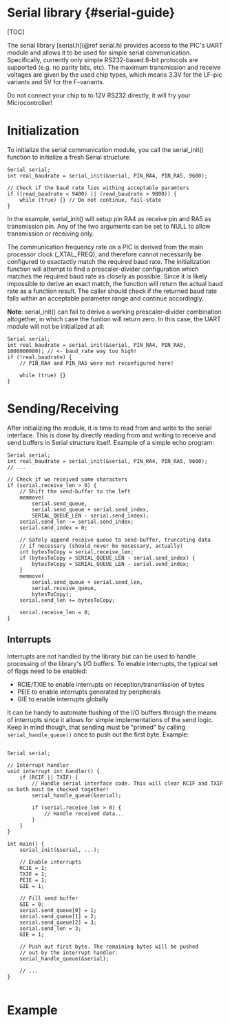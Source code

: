Serial library                   {#serial-guide}
==============

[TOC]

The serial library [serial.h](@ref serial.h) provides access to the PIC's UART module and allows it to be used for simple serial communication. Specifically, currently only simple RS232-based 8-bit protocols are supported (e.g. no parity bits, etc). The maximum transmission and receive voltages are given by the used chip types, which means 3.3V for the LF-pic variants and 5V for the F-variants.

Do not connect your chip to to 12V RS232 directly, it will fry your Microcontroller!


# Initialization

To initialize the serial communication module, you call the serial_init() function to initialize a fresh Serial structure:

~~~~~~~~~~~~~~~~~{.c}
Serial serial;
int real_baudrate = serial_init(&serial, PIN_RA4, PIN_RA5, 9600);

// Check if the baud rate lies withing acceptable paramters
if ((read_baudrate < 9400) || (read_baudrate > 9800)) {
    while (true) {} // Do not continue, fail-state
}
~~~~~~~~~~~~~~~~~

In the example, serial_init() will setup pin RA4 as receive pin and RA5 as transmission pin. Any of the two arguments can be set to NULL to allow transmission or receiving only.

The communication frequency rate on a PIC is derived from the main processor clock (_XTAL_FREQ), and therefore cannot necessarily be configured to exactactly match the required baud rate. The initialization function will attempt to find a prescaler-divider configuration which matches the required baud rate as closely as possible. Since it is likely impossible to derive an exact match, the function will return the actual baud rate as a function result. The caller should check if the returned baud rate falls within an acceptable parameter range and continue accordingly.

**Note**: serial_init() can fail to derive a working prescaler-divider combination altogether, in which case the funtion will return zero. In this case, the UART module will not be initialized at all:

~~~~~~~~~~~~~~~~~{.c}
Serial serial;
int real_baudrate = serial_init(&serial, PIN_RA4, PIN_RA5, 1000000000); // <- baud_rate way too high!
if (!real_baudrate) {
    // PIN_RA4 and PIN_RA5 were not reconfigured here!
    
    while (true) {}
}
~~~~~~~~~~~~~~~~~


# Sending/Receiving

After initializing the module, it is time to read from and write to the serial interface. This is done by directly reading from and writing to receive and send buffers in Serial structure itself. Example of a simple echo program:

~~~~~~~~~~~~~~~~~{.c}
Serial serial;
int real_baudrate = serial_init(&serial, PIN_RA4, PIN_RA5, 9600);
// ...

// Check if we received some characters
if (serial.receive_len > 0) {
    // Shift the send-buffer to the left
    memmove(
        serial.send_queue,
        serial.send_queue + serial.send_index,
        SERIAL_QUEUE_LEN - serial.send_index);
    serial.send_len -= serial.send_index;
    serial.send_index = 0;

    // Safely append receive queue to send-buffer, truncating data
    // if necessary (should never be necessary, actually)
    int bytesToCopy = serial.receive_len;
    if (bytesToCopy > SERIAL_QUEUE_LEN - serial.send_index) {
        bytesToCopy = SERIAL_QUEUE_LEN - serial.send_index;
    }
    memmove(
        serial.send_queue + serial.send_len,
        serial.receive_queue,
        bytesToCopy);
    serial.send_len += bytesToCopy;

    serial.receive_len = 0;
}

~~~~~~~~~~~~~~~~~


## Interrupts

Interrupts are not handled by the library but can be used to handle processing of the library's I/O buffers. To enable interrupts, the typical set of flags need to be enabled:

* RCIE/TXIE to enable interrupts on reception/transmission of bytes
* PEIE to enable interrupts generated by peripherals
* GIE to enable interrupts globally

It can be handy to automate flushing of the I/O buffers through the means of interrupts since it allows for simple implementations of the send logic. Keep in mind though, that sending must be "primed" by calling `serial_handle_queue()` once to push out the first byte. Example:

~~~~~~~~~~~~~~~~~~~~~{.c}

Serial serial;

// Interrupt handler
void interrupt int_handler() {
    if (RCIF || TXIF) {
        // Handle serial interface code. This will clear RCIF and TXIF so both must be checked together!
        serial_handle_queue(&serial);
        
        if (serial.receive_len > 0) {
            // Handle received data...
        }
    }
}

int main() {
    serial_init(&serial, ...);

    // Enable interrupts
    RCIE = 1;
    TXIE = 1;
    PEIE = 1;
    GIE = 1;

    // Fill send buffer
    GIE = 0;
    serial.send_queue[0] = 1;
    serial.send_queue[1] = 2;
    serial.send_queue[2] = 3;
    serial.send_len = 3;
    GIE = 1;

    // Push out first byte. The remaining bytes will be pushed 
    // out by the interrupt handler.
    serial_handle_queue(&serial);

    // ...
}


~~~~~~~~~~~~~~~~~~~~~

# Example